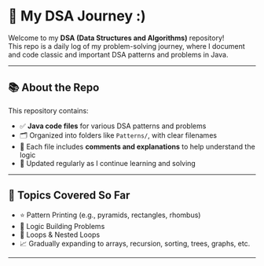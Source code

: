 # 🚀 My DSA Journey :)

Welcome to my **DSA (Data Structures and Algorithms)** repository!  
This repo is a daily log of my problem-solving journey, where I document and code classic and important DSA patterns and
problems in Java.

---

## 📚 About the Repo

This repository contains:

- ✅ **Java code files** for various DSA patterns and problems
- 🗂️ Organized into folders like `Patterns/`, with clear filenames
- 📝 Each file includes **comments and explanations** to help understand the logic
- 📆 Updated regularly as I continue learning and solving

---

## 📌 Topics Covered So Far

- ⭐ Pattern Printing (e.g., pyramids, rectangles, rhombus)
- 🧠 Logic Building Problems
- 🔁 Loops & Nested Loops
- 📈 Gradually expanding to arrays, recursion, sorting, trees, graphs, etc.

---


